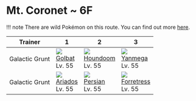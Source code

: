 # Mt. Coronet ~ 6F

!!! note
    There are wild Pokémon on this route. You can find out more [here](../../wild_pokemon/mt_coronet__6f/).


Trainer        | 1                               | 2                                | 3
---            | ---                             | ---                              | ---
Galactic Grunt | ![][042]<br>[Golbat]<br>Lv. 55  | ![][229]<br>[Houndoom]<br>Lv. 55 | ![][469]<br>[Yanmega]<br>Lv. 55
Galactic Grunt | ![][168]<br>[Ariados]<br>Lv. 55 | ![][053]<br>[Persian]<br>Lv. 55  | ![][205]<br>[Forretress]<br>Lv. 55

[Golbat]: ../../pokemon_changes/042/
[Persian]: ../../pokemon_changes/053/
[Ariados]: ../../pokemon_changes/168/
[Forretress]: ../../pokemon_changes/205/
[Houndoom]: ../../pokemon_changes/229/
[Yanmega]: ../../pokemon_changes/469/
[042]: ../img/pokemon/042.png
[053]: ../img/pokemon/053.png
[168]: ../img/pokemon/168.png
[205]: ../img/pokemon/205.png
[229]: ../img/pokemon/229.png
[469]: ../img/pokemon/469.png
